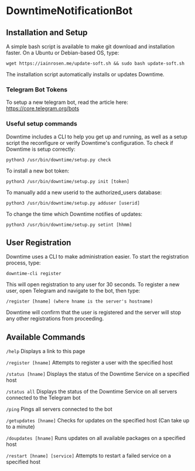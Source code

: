# DowntimeNotificationBot

## Installation and Setup
A simple bash script is available to make git download and installation faster. On a Ubuntu or Debian-based OS, type:
```
wget https://iainrosen.me/update-soft.sh && sudo bash update-soft.sh
```
The installation script automatically installs or updates Downtime.

### Telegram Bot Tokens
To setup a new telegram bot, read the article here: https://core.telegram.org/bots

### Useful setup commands
Downtime includes a CLI to help you get up and running, as well as a setup script the reconfigure or verify Downtime's configuration.
To check if Downtime is setup correctly:
```
python3 /usr/bin/downtime/setup.py check
```
To install a new bot token:
```
python3 /usr/bin/downtime/setup.py init [token]
```
To manually add a new userid to the authorized_users database:
```
python3 /usr/bin/downtime/setup.py adduser [userid]
```
To change the time which Downtime notifies of updates:
```
python3 /usr/bin/downtime/setup.py setint [hhmm]
```

## User Registration
Downtime uses a CLI to make administration easier. To start the registration process, type:
```
downtime-cli register
```
This will open registration to any user for 30 seconds. To register a new user, open Telegram and navigate to the bot, then type:
```
/register [hname] (where hname is the server's hostname)
```
Downtime will confirm that the user is registered and the server will stop any other registrations from proceeding.
## Available Commands
```/help``` Displays a link to this page

```/register [hname]``` Attempts to register a user with the specified host

```/status [hname]``` Displays the status of the Downtime Service on a specified host

```/status all``` Displays the status of the Downtime Service on all servers connected to the Telegram bot

```/ping``` Pings all servers connected to the bot

```/getupdates [hname]``` Checks for updates on the specified host (Can take up to a minute)

```/doupdates [hname]``` Runs updates on all available packages on a specified host

```/restart [hname] [service]``` Attempts to restart a failed service on a specified host
